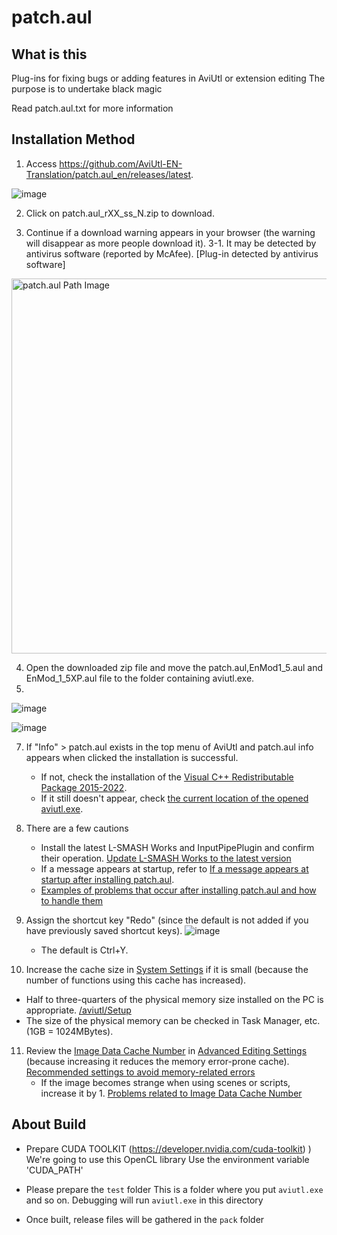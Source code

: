 # patch.aul
## What is this
Plug-ins for fixing bugs or adding features in AviUtl or extension editing
The purpose is to undertake black magic

Read patch.aul.txt for more information

## Installation Method
1. Access https://github.com/AviUtl-EN-Translation/patch.aul_en/releases/latest.

![image](https://github.com/AviUtl-EN-Translation/auls_addshortcut_en/assets/173457541/6e5e8f8b-d7be-4d47-9168-1f0a9a453c64)



2. Click on patch.aul_rXX_ss_N.zip to download.



3. Continue if a download warning appears in your browser (the warning will disappear as more people download it).
3-1. It may be detected by antivirus software (reported by McAfee). [Plug-in detected by antivirus software]

<img src="https://github.com/AviUtl-EN-Translation/auls_addshortcut_en/assets/173457541/0f369f71-31c5-4f21-9fef-c347d46e2831" width="600px" height=auto title="aul Path" alt="patch.aul Path Image"></img>

4. Open the downloaded zip file and move the patch.aul,EnMod1_5.aul and EnMod_1_5XP.aul file to the folder containing aviutl.exe.
5. 
![image](https://github.com/AviUtl-EN-Translation/auls_addshortcut_en/assets/173457541/7824f4c5-dd38-40f3-bb44-f2827488da4d)

![image](https://github.com/AviUtl-EN-Translation/patch.aul_en/assets/173457541/c0a7ea17-3835-4e4b-9e49-604a8a79faf3)

7. If "Info" > patch.aul exists in the top menu of AviUtl and patch.aul info appears when clicked the installation is successful.
   - If not, check the installation of the [Visual C++ Redistributable Package 2015-2022](https://scrapbox.io/nazosauna/Visual_C++_%E5%86%8D%E9%A0%92%E5%B8%83%E5%8F%AF%E8%83%BD%E3%83%91%E3%83%83%E3%82%B1%E3%83%BC%E3%82%B8%E3%82%92%E3%82%A4%E3%83%B3%E3%82%B9%E3%83%88%E3%83%BC%E3%83%AB%E3%81%99%E3%82%8B).
   - If it still doesn't appear, check [the current location of the opened aviutl.exe](https://scrapbox.io/nazosauna/%E7%8F%BE%E5%9C%A8%E9%96%8B%E3%81%84%E3%81%A6%E3%81%84%E3%82%8Baviutl.exe%E3%81%AE%E5%A0%B4%E6%89%80%E3%82%92%E7%A2%BA%E8%AA%8D%E3%81%99%E3%82%8B).
8. There are a few cautions
   - Install the latest L-SMASH Works and InputPipePlugin and confirm their operation. [Update L-SMASH Works to the latest version](https://scrapbox.io/nazosauna/L-SMASH_Works%E3%82%92%E6%9C%80%E6%96%B0%E7%89%88%E3%81%AB%E6%9B%B4%E6%96%B0%E3%81%99%E3%82%8B)
   - If a message appears at startup, refer to [If a message appears at startup after installing patch.aul](https://scrapbox.io/nazosauna/patch.aul%E5%B0%8E%E5%85%A5%E5%BE%8C_%E8%B5%B7%E5%8B%95%E6%99%82%E3%81%AB%E3%83%A1%E3%83%83%E3%82%BB%E3%83%BC%E3%82%B8%E3%81%8C%E5%87%BA%E3%82%8B).
   - [Examples of problems that occur after installing patch.aul and how to handle them
](https://scrapbox.io/nazosauna/patch.aul%E5%B0%8E%E5%85%A5%E5%BE%8C%E3%81%AB%E5%95%8F%E9%A1%8C%E3%81%8C%E8%B5%B7%E3%81%93%E3%81%A3%E3%81%9F%E4%BE%8B%E3%81%A8%E5%AF%BE%E5%87%A6)

9. Assign the shortcut key "Redo" (since the default is not added if you have previously saved shortcut keys).
   ![image](https://github.com/AviUtl-EN-Translation/patch.aul_en/assets/173457541/468a9c78-8eee-427a-a06a-a8b4d1e7ecd8)
   - The default is Ctrl+Y.

10. Increase the cache size in [System Settings](https://scrapbox.io/nazosauna/%E3%82%B7%E3%82%B9%E3%83%86%E3%83%A0%E3%81%AE%E8%A8%AD%E5%AE%9A) if it is small (because the number of functions using this cache has increased).
   - Half to three-quarters of the physical memory size installed on the PC is appropriate. [/aviutl/Setup](https://scrapbox.io/aviutl/%E3%82%BB%E3%83%83%E3%83%88%E3%82%A2%E3%83%83%E3%83%97)
   - The size of the physical memory can be checked in Task Manager, etc. (1GB = 1024MBytes).

11. Review the [Image Data Cache Number](https://scrapbox.io/nazosauna/%E7%94%BB%E5%83%8F%E3%83%87%E3%83%BC%E3%82%BF%E3%81%AE%E3%82%AD%E3%83%A3%E3%83%83%E3%82%B7%E3%83%A5%E6%95%B0) in [Advanced Editing Settings](https://scrapbox.io/nazosauna/%E6%8B%A1%E5%BC%B5%E7%B7%A8%E9%9B%86%E3%81%AE%E7%92%B0%E5%A2%83%E8%A8%AD%E5%AE%9A) (because increasing it reduces the memory error-prone cache). [Recommended settings to avoid memory-related errors](https://scrapbox.io/nazosauna/%E3%83%A1%E3%83%A2%E3%83%AA%E9%96%A2%E4%BF%82%E3%82%A8%E3%83%A9%E3%83%BC%E3%82%92%E8%B5%B7%E3%81%93%E3%81%95%E3%81%AA%E3%81%84%E3%81%9F%E3%82%81%E3%81%AE%E6%8E%A8%E5%A5%A8%E8%A8%AD%E5%AE%9A)
    - If the image becomes strange when using scenes or scripts, increase it by 1. [Problems related to Image Data Cache Number](https://scrapbox.io/nazosauna/%E7%94%BB%E5%83%8F%E3%83%87%E3%83%BC%E3%82%BF%E3%81%AE%E3%82%AD%E3%83%A3%E3%83%83%E3%82%B7%E3%83%A5%E6%95%B0%E3%81%AB%E9%96%A2%E3%81%99%E3%82%8B%E3%83%88%E3%83%A9%E3%83%96%E3%83%AB)



## About Build

- Prepare CUDA TOOLKIT (https://developer.nvidia.com/cuda-toolkit) )
We're going to use this OpenCL library Use the environment variable 'CUDA_PATH'

- Please prepare the `test` folder
This is a folder where you put `aviutl.exe` and so on. Debugging will run `aviutl.exe` in this directory

- Once built, release files will be gathered in the `pack` folder

